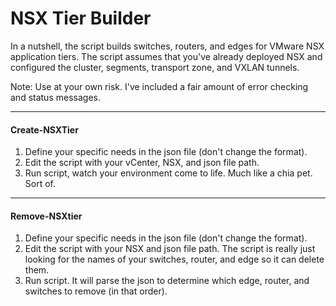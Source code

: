 NSX Tier Builder
================

In a nutshell, the script builds switches, routers, and edges for VMware NSX application tiers. The script assumes that you've already deployed NSX and configured the cluster, segments, transport zone, and VXLAN tunnels.

Note: Use at your own risk. I've included a fair amount of error checking and status messages.

---
#### Create-NSXTier
1. Define your specific needs in the json file (don't change the format).
2. Edit the script with your vCenter, NSX, and json file path.
3. Run script, watch your environment come to life. Much like a chia pet. Sort of.

---
#### Remove-NSXtier
1. Define your specific needs in the json file (don't change the format).
2. Edit the script with your NSX and json file path. The script is really just looking for the names of your switches, router, and edge so it can delete them.
3. Run script. It will parse the json to determine which edge, router, and switches to remove (in that order).
